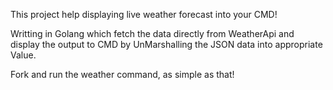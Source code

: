 This project help displaying live weather forecast into your CMD!

Writting in Golang which fetch the data directly from WeatherApi and display the output to CMD by UnMarshalling the JSON data into appropriate Value.

Fork and run the weather command, as simple as that!
